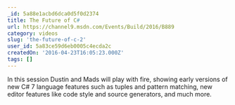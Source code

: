 ```yaml
---
_id: 5a88e1acbd6dca0d5f0d2374
title: The Future of C#
url: https://channel9.msdn.com/Events/Build/2016/B889
category: videos
slug: 'the-future-of-c-2'
user_id: 5a83ce59d6eb0005c4ecda2c
createdOn: '2016-04-23T16:05:23.000Z'
tags: []
---
```


 In this session Dustin and Mads will play with fire, showing early versions of new C# 7 language features such as tuples and pattern matching, new editor features like code style and source generators, and much more.
